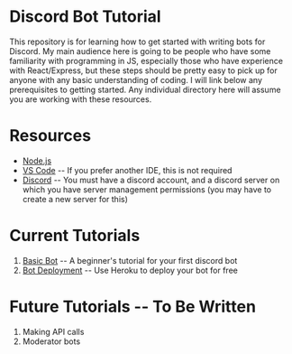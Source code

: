 # Discord Bot Tutorial
This repository is for learning how to get started with writing bots for Discord. 
My main audience here is going to be people who have some familiarity with programming in JS, especially those who have experience with React/Express, but these steps should be pretty easy to pick up for anyone with any basic understanding of coding.
I will link below any prerequisites to getting started. Any individual directory here will assume you are working with these resources.

# Resources
* [Node.js](https://nodejs.org/en/)
* [VS Code](https://code.visualstudio.com/) -- If you prefer another IDE, this is not required
* [Discord](https://discord.com/) -- You must have a discord account, and a discord server on which you have server management permissions (you may have to create a new server for this)

# Current Tutorials
1. [Basic Bot](/basic_bot) -- A beginner's tutorial for your first discord bot
2. [Bot Deployment](./bot_hosting) -- Use Heroku to deploy your bot for free

# Future Tutorials -- To Be Written
1. Making API calls
2. Moderator bots
